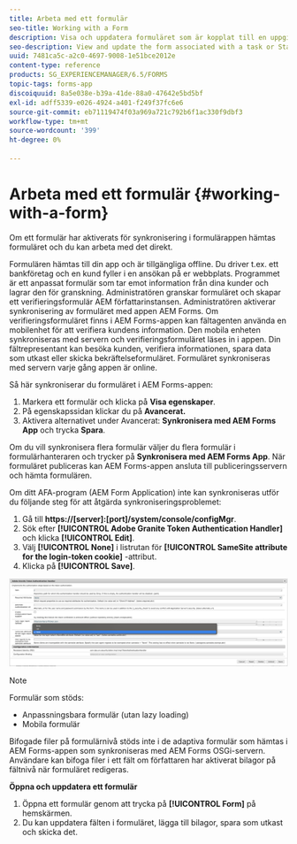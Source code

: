 ```yaml
---
title: Arbeta med ett formulär
seo-title: Working with a Form
description: Visa och uppdatera formuläret som är kopplat till en uppgift eller startpunkt i AEM Forms-appen
seo-description: View and update the form associated with a task or Startpoint in the AEM Forms app
uuid: 7481ca5c-a2c0-4697-9008-1e51bce2012e
content-type: reference
products: SG_EXPERIENCEMANAGER/6.5/FORMS
topic-tags: forms-app
discoiquuid: 8a5e038e-b39a-41de-88a0-47642e5bd5bf
exl-id: adff5339-e026-4924-a401-f249f37fc6e6
source-git-commit: eb71119474f03a969a721c792b6f1ac330f9dbf3
workflow-type: tm+mt
source-wordcount: '399'
ht-degree: 0%

---
```


# Arbeta med ett formulär {#working-with-a-form}

Om ett formulär har aktiverats för synkronisering i formulärappen hämtas formuläret och du kan arbeta med det direkt.

Formulären hämtas till din app och är tillgängliga offline. Du driver t.ex. ett bankföretag och en kund fyller i en ansökan på er webbplats. Programmet är ett anpassat formulär som tar emot information från dina kunder och lagrar den för granskning. Administratören granskar formuläret och skapar ett verifieringsformulär AEM författarinstansen. Administratören aktiverar synkronisering av formuläret med appen AEM Forms. Om verifieringsformuläret finns i AEM Forms-appen kan fältagenten använda en mobilenhet för att verifiera kundens information. Den mobila enheten synkroniseras med servern och verifieringsformuläret läses in i appen. Din fältrepresentant kan besöka kunden, verifiera informationen, spara data som utkast eller skicka bekräftelseformuläret. Formuläret synkroniseras med servern varje gång appen är online.

Så här synkroniserar du formuläret i AEM Forms-appen:

1. Markera ett formulär och klicka på **Visa egenskaper**.
1. På egenskapssidan klickar du på **Avancerat.**
1. Aktivera alternativet under Avancerat: **Synkronisera med AEM Forms App** och trycka **Spara**.

Om du vill synkronisera flera formulär väljer du flera formulär i formulärhanteraren och trycker på **Synkronisera med AEM Forms App**. När formuläret publiceras kan AEM Forms-appen ansluta till publiceringsservern och hämta formulären.

Om ditt AFA-program (AEM Form Application) inte kan synkroniseras utför du följande steg för att åtgärda synkroniseringsproblemet:

1. Gå till **https://[server]:[port]/system/console/configMgr**.
1. Sök efter **[!UICONTROL Adobe Granite Token Authentication Handler]** och klicka **[!UICONTROL Edit]**.
1. Välj **[!UICONTROL None]** i listrutan för **[!UICONTROL SameSite attribute for the login-token cookie]** -attribut.
1. Klicka på **[!UICONTROL Save]**.

![Synkronisera bild med AFA Android-app](/help/forms/using/assets/afaandroid.png)

>[!NOTE]
>
>Formulär som stöds:
>
>* Anpassningsbara formulär (utan lazy loading)
>* Mobila formulär
>
>Bifogade filer på formulärnivå stöds inte i de adaptiva formulär som hämtas i AEM Forms-appen som synkroniseras med AEM Forms OSGi-servern. Användare kan bifoga filer i ett fält om författaren har aktiverat bilagor på fältnivå när formuläret redigeras.


**Öppna och uppdatera ett formulär**

1. Öppna ett formulär genom att trycka på **[!UICONTROL Form]** på hemskärmen.
1. Du kan uppdatera fälten i formuläret, lägga till bilagor, spara som utkast och skicka det.

